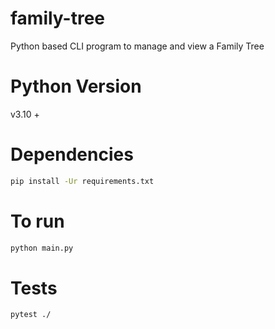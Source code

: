 # family-tree
Python based CLI program to manage and view a Family Tree

# Python Version
v3.10 +

# Dependencies
```bash
pip install -Ur requirements.txt
```

# To run
```bash
python main.py
```

# Tests
```bash
pytest ./
```